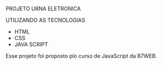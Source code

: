 PROJETO URNA ELETRONICA

UTILIZANDO AS TECNOLOGIAS
- HTML
- CSS
- JAVA SCRIPT


Esse projeto foi proposto plo curso de JavaScript da B7WEB.
